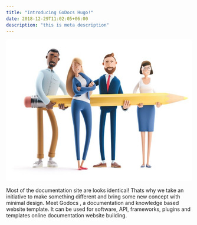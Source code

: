 ```yaml
---
title: "Introducing GoDocs Hugo!"
date: 2018-12-29T11:02:05+06:00
description: "this is meta description"
---
```


![image](getting-started.jpg?width=500px)

Most of the documentation site are looks identical! Thats why we take an initiative to make something different and bring some new concept with minimal design. Meet Godocs , a documentation and knowledge based website template. It can be used for software, API, frameworks, plugins and templates online documentation website building.